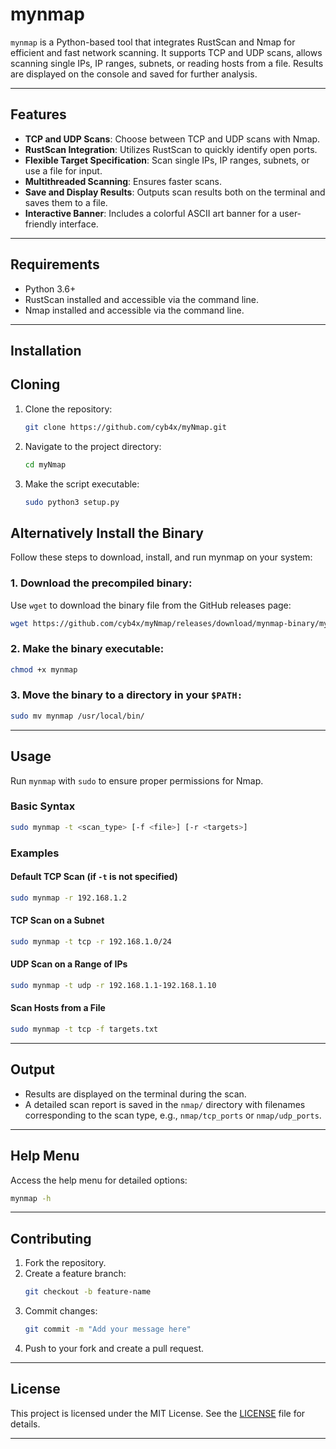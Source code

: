 # mynmap

`mynmap` is a Python-based tool that integrates RustScan and Nmap for efficient and fast network scanning. It supports TCP and UDP scans, allows scanning single IPs, IP ranges, subnets, or reading hosts from a file. Results are displayed on the console and saved for further analysis.

---

## Features

- **TCP and UDP Scans**: Choose between TCP and UDP scans with Nmap.
- **RustScan Integration**: Utilizes RustScan to quickly identify open ports.
- **Flexible Target Specification**: Scan single IPs, IP ranges, subnets, or use a file for input.
- **Multithreaded Scanning**: Ensures faster scans.
- **Save and Display Results**: Outputs scan results both on the terminal and saves them to a file.
- **Interactive Banner**: Includes a colorful ASCII art banner for a user-friendly interface.

---

## Requirements

- Python 3.6+
- RustScan installed and accessible via the command line.
- Nmap installed and accessible via the command line.

---

## Installation

## Cloning
1. Clone the repository:
   ```bash
   git clone https://github.com/cyb4x/myNmap.git
   ```
2. Navigate to the project directory:
   ```bash
   cd myNmap
   ```
3. Make the script executable:
   ```bash
   sudo python3 setup.py
   ```


## Alternatively Install the Binary

Follow these steps to download, install, and run mynmap on your system:

### 1. Download the precompiled binary:

Use `wget` to download the binary file from the GitHub releases page:

```bash
wget https://github.com/cyb4x/myNmap/releases/download/mynmap-binary/mynmap
```

### 2. Make the binary executable:
```bash
chmod +x mynmap
```
### 3. Move the binary to a directory in your `$PATH:`
```bash
sudo mv mynmap /usr/local/bin/
```
---

## Usage

Run `mynmap` with `sudo` to ensure proper permissions for Nmap.

### Basic Syntax

```bash
sudo mynmap -t <scan_type> [-f <file>] [-r <targets>]
```

### Examples

#### Default TCP Scan (if `-t` is not specified)
```bash
sudo mynmap -r 192.168.1.2
```

#### TCP Scan on a Subnet
```bash
sudo mynmap -t tcp -r 192.168.1.0/24
```

#### UDP Scan on a Range of IPs
```bash
sudo mynmap -t udp -r 192.168.1.1-192.168.1.10
```

#### Scan Hosts from a File
```bash
sudo mynmap -t tcp -f targets.txt
```

---

## Output

- Results are displayed on the terminal during the scan.
- A detailed scan report is saved in the `nmap/` directory with filenames corresponding to the scan type, e.g., `nmap/tcp_ports` or `nmap/udp_ports`.

---

## Help Menu

Access the help menu for detailed options:
```bash
mynmap -h
```

---

## Contributing

1. Fork the repository.
2. Create a feature branch:
   ```bash
   git checkout -b feature-name
   ```
3. Commit changes:
   ```bash
   git commit -m "Add your message here"
   ```
4. Push to your fork and create a pull request.

---

## License

This project is licensed under the MIT License. See the [LICENSE](LICENSE) file for details.

---
